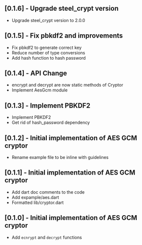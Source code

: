 ## [0.1.6] - Upgrade steel_crypt version

- Upgrade steel_crypt version to 2.0.0

## [0.1.5] - Fix pbkdf2 and improvements

- Fix pbkdf2 to generate correct key
- Reduce number of type conversions
- Add hash function to hash password

## [0.1.4] - API Change

- encrypt and decrypt are now static methods of Cryptor
- Implement AesGcm module

## [0.1.3] - Implement PBKDF2

- Implement PBKDF2
- Get rid of hash_password dependency

## [0.1.2] - Initial implementation of AES GCM cryptor

- Rename example file to be inline with guidelines

## [0.1.1] - Initial implementation of AES GCM cryptor

- Add dart doc comments to the code
- Add expample/aes.dart
- Formatted lib/cryptor.dart

## [0.1.0] - Initial implementation of AES GCM cryptor

- Add `ecnrypt` and `decrypt` functions
